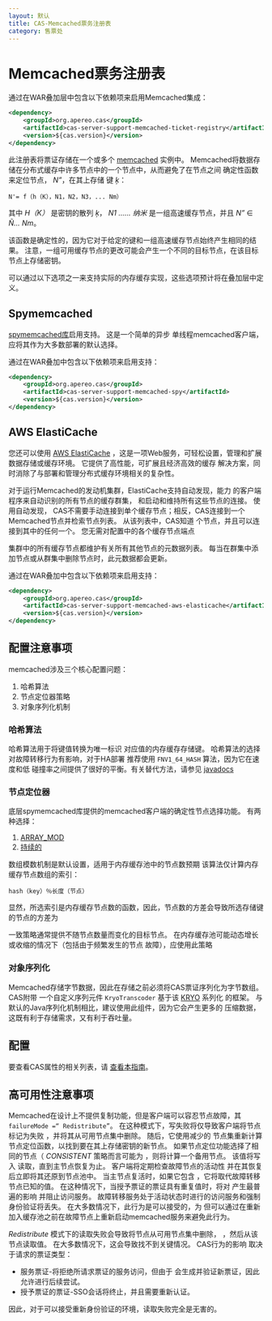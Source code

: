 ```yaml
---
layout: 默认
title: CAS-Memcached票务注册表
category: 售票处
---
```


# Memcached票务注册表

通过在WAR叠加层中包含以下依赖项来启用Memcached集成：

```xml
<dependency>
    <groupId>org.apereo.cas</groupId>
    <artifactId>cas-server-support-memcached-ticket-registry</artifactId>
    <version>${cas.version}</version>
</dependency>
```

此注册表将票证存储在一个或多个 [memcached](http://memcached.org/) 实例中。 Memcached将数据存储在分布式缓存中许多节点中的一个节点中，从而避免了在节点之间 确定性函数来定位节点， _N”_，在其上存储 键 _ķ_：

    N'= f（h（K），N1，N2，N3，... Nm）

其中 _H（K）_ 是密钥的散列 _ķ_， _N1 ...... 纳米_ 是一组高速缓存节点，并且 _N”_ ∈ _Ñ... Nm_。

该函数是确定性的，因为它对于给定的键和一组高速缓存节点始终产生相同的结果。 注意，一组可用缓存节点的更改可能会产生一个不同的目标节点，在该目标节点上存储密钥。

可以通过以下选项之一来支持实际的内存缓存实现，这些选项预计将在叠加层中定义。

## Spymemcached

[spymemcached库](https://code.google.com/p/spymemcached/)启用支持。 这是一个简单的异步 单线程memcached客户端，应将其作为大多数部署的默认选择。

通过在WAR叠加中包含以下依赖项来启用支持：

```xml
<dependency>
    <groupId>org.apereo.cas</groupId>
    <artifactId>cas-server-support-memcached-spy</artifactId>
    <version>${cas.version}</version>
</dependency>
```

## AWS ElastiCache

您还可以使用 [AWS ElastiCache](https://docs.aws.amazon.com/AmazonElastiCache/latest/UserGuide/AutoDiscovery.html) ，这是一项Web服务，可轻松设置，管理和扩展 数据存储或缓存环境。 它提供了高性能，可扩展且经济高效的缓存 解决方案，同时消除了与部署和管理分布式缓存环境相关的复杂性。

对于运行Memcached的发动机集群，ElastiCache支持自动发现，能力 的客户端程序来自动识别的所有节点的缓存群集， 和启动和维持所有这些节点的连接。 使用自动发现， CAS不需要手动连接到单个缓存节点；相反，CAS连接到一个 Memcached节点并检索节点列表。 从该列表中，CAS知道 个节点，并且可以连接到其中的任何一个。 您无需对配置中的各个缓存节点端点

集群中的所有缓存节点都维护有关所有其他节点的元数据列表。 每当在群集中添加节点或从群集中删除节点时，此元数据都会更新。

通过在WAR叠加中包含以下依赖项来启用支持：

```xml
<dependency>
    <groupId>org.apereo.cas</groupId>
    <artifactId>cas-server-support-memcached-aws-elasticache</artifactId>
    <version>${cas.version}</version>
</dependency>
```

## 配置注意事项

memcached涉及三个核心配置问题：

1. 哈希算法
2. 节点定位器策略
3. 对象序列化机制

### 哈希算法

哈希算法用于将键值转换为唯一标识 对应值的内存缓存存储键。 哈希算法的选择对故障转移行为有影响，对于HA部署 推荐使用 `FNV1_64_HASH` 算法，因为它在速度和低 碰撞率之间提供了很好的平衡。有关替代方法，请参见 [javadocs](https://github.com/couchbase/spymemcached/blob/2.8.1/src/main/java/net/spy/memcached/DefaultHashAlgorithm.java)

### 节点定位器

底层spymemcached库提供的memcached客户端的确定性节点选择功能。 有两种选择：

1. [ARRAY_MOD](https://github.com/couchbase/spymemcached/blob/2.8.1/src/main/java/net/spy/memcached/ArrayModNodeLocator.java)
2. [持续的](https://github.com/couchbase/spymemcached/blob/2.9.0/src/main/java/net/spy/memcached/KetamaNodeLocator.java)

数组模数机制是默认设置，适用于内存缓存池中的节点数预期 该算法仅计算内存缓存节点数组的索引：

    hash（key）％长度（节点）

显然，所选索引是内存缓存节点数的函数，因此，节点数的方差会导致所选存储键的节点的方差为

一致策略通常提供不随节点数量而变化的目标节点。 在内存缓存池可能动态增长或收缩的情况下（包括由于频繁发生的节点 故障），应使用此策略


### 对象序列化

Memcached存储字节数据，因此在存储之前必须将CAS票证序列化为字节数组。 CAS附带 一个自定义序列元件 `KryoTranscoder` 基于该 [KRYO](https://code.google.com/p/kryo/) 系列化 的框架。 与默认的Java序列化机制相比，建议使用此组件，因为它会产生更多的 压缩数据，这既有利于存储需求，又有利于吞吐量。

## 配置

要查看CAS属性的相关列表，请 [查看本指南](../configuration/Configuration-Properties.html#memcached-ticket-registry)。

## 高可用性注意事项

Memcached在设计上不提供复制功能，但是客户端可以容忍节点故障，其 `failureMode =“ Redistribute”`。 在这种模式下，写失败将仅导致客户端将节点标记为失败 ，并将其从可用节点集中删除。 随后，它使用减少的 节点集重新计算节点定位函数，以找到要在其上存储密钥的新节点。 如果节点定位功能选择了相同的节点（ _CONSISTENT_ 策略而言可能为 ，则将计算一个备用节点。 该值将写入 读取，直到主节点恢复为止。 客户端将定期检查故障节点的活动性 并在其恢复后立即将其还原到节点池中。 当主节点复活时，如果它包含 ，它将取代故障转移节点已知的值。 在这种情况下，当授予票证的票证具有重复值时，将对 产生最普遍的影响 并阻止访问服务。 故障转移服务处于活动状态时进行的访问服务和强制身份验证将丢失。 在大多数情况下，此行为是可以接受的，为 但可以通过在重新加入缓存池之前在故障节点上重新启动memcached服务来避免此行为。

_Redistribute_ 模式下的读取失败会导致将节点从可用节点集中删除， ，然后从该节点读取值。 在大多数情况下，这会导致找不到关键情况。 CAS行为的影响 取决于请求的票证类型：

* 服务票证-将拒绝所请求票证的服务访问，但由于 会生成并验证新票证，因此允许进行后续尝试。
* 授予票证的票证-SSO会话将终止，并且需要重新认证。

因此，对于可以接受重新身份验证的环境，读取失败完全是无害的。
